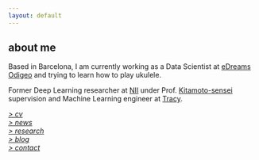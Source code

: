 ```yaml
---
layout: default
---
```


## about me

Based in Barcelona, I am currently working as a Data Scientist at [eDreams Odigeo](https://www.edreamsodigeo.com/) and trying to learn how to play ukulele.

Former Deep Learning researcher at [NII](www.nii.ac.jp/en/) under Prof. [Kitamoto-sensei](http://www.nii.ac.jp/en/faculty/digital_content/kitamoto_asanobu/) supervision and Machine Learning engineer at [Tracy](https://www.linkedin.com/company/tracy). 

<a href="{{ site.baseurl }}/index.html"><i class='fa-li fa fa-linkedin'></i></a>

[*> cv*](cv.md) <br/>
[*> news*](news.md) <br/>
[*> research*](research.md) <br/>
[*> blog*](https://medium.com/@lucasrg) <br/>
[*> contact*](contact.md)

